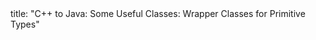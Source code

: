 <frontmatter>
title: "C++ to Java: Some Useful Classes: Wrapper Classes for Primitive Types"
</frontmatter>

<include src="navbar.md" boilerplate />

<include src="unit-inPage-asFlat.md" boilerplate />